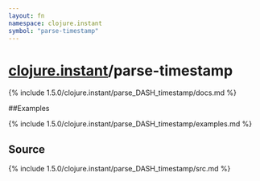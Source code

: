```yaml
---
layout: fn
namespace: clojure.instant
symbol: "parse-timestamp"
---
```


# [clojure.instant](../)/parse-timestamp

{% include 1.5.0/clojure.instant/parse_DASH_timestamp/docs.md %}

##Examples

{% include 1.5.0/clojure.instant/parse_DASH_timestamp/examples.md %}
## Source
{% include 1.5.0/clojure.instant/parse_DASH_timestamp/src.md %}

